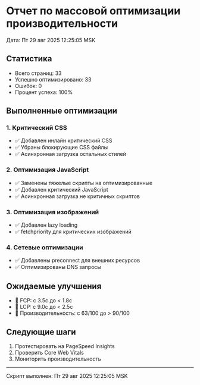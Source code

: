 # Отчет по массовой оптимизации производительности
Дата: Пт 29 авг 2025 12:25:05 MSK

## Статистика
- Всего страниц: 33
- Успешно оптимизировано: 33
- Ошибок: 0
- Процент успеха: 100%

## Выполненные оптимизации

### 1. Критический CSS
- ✅ Добавлен инлайн критический CSS
- ✅ Убраны блокирующие CSS файлы
- ✅ Асинхронная загрузка остальных стилей

### 2. Оптимизация JavaScript
- ✅ Заменены тяжелые скрипты на оптимизированные
- ✅ Добавлен критический JavaScript
- ✅ Асинхронная загрузка не критичных скриптов

### 3. Оптимизация изображений
- ✅ Добавлен lazy loading
- ✅ fetchpriority для критических изображений

### 4. Сетевые оптимизации
- ✅ Добавлены preconnect для внешних ресурсов
- ✅ Оптимизированы DNS запросы

## Ожидаемые улучшения
- 🚀 FCP: с 3.5с до < 1.8с
- 🚀 LCP: с 9.0с до < 2.5с
- 🚀 Производительность: с 63/100 до > 90/100

## Следующие шаги
1. Протестировать на PageSpeed Insights
2. Проверить Core Web Vitals
3. Мониторить производительность

---
Скрипт выполнен: Пт 29 авг 2025 12:25:05 MSK
